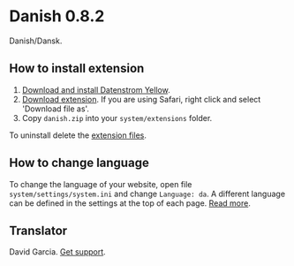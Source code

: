 Danish 0.8.2
============
Danish/Dansk.

## How to install extension

1. [Download and install Datenstrom Yellow](https://github.com/datenstrom/yellow/).
2. [Download extension](https://github.com/datenstrom/yellow-extensions/raw/master/zip/danish.zip). If you are using Safari, right click and select 'Download file as'.
3. Copy `danish.zip` into your `system/extensions` folder.

To uninstall delete the [extension files](extension.ini).

## How to change language

To change the language of your website, open file `system/settings/system.ini` and change `Language: da`. A different language can be defined in the settings at the top of each page. [Read more](https://developers.datenstrom.se/help/adjusting-system#system-settings).

## Translator

David Garcia. [Get support](https://developers.datenstrom.se/help/support).
